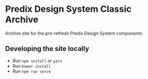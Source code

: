 Predix Design System Classic Archive
===================================

Archive site for the pre-refresh Predix Design System components.

## Developing the site locally

* Run `npm install` or `yarn`
* Run `bower install`
* Run `npm run serve`
